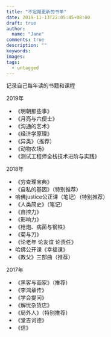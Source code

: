 ```yaml
---
title: "不定期更新的书单"
date: 2019-11-13T22:05:45+08:00
draft: true
author:
  name: "Jane"
comments: true
description: ""
keywords:
images:
tags:
  - untagged
---
```


记录自己每年读的书籍和课程


2019年

- 《明朝那些事》
- 《月亮与六便士》
- 《沟通的艺术》
- 《经济学原理》
- 《异类》（推荐）
- 《动物农场》
- 《测试工程师全栈技术进阶与实践》

2018年

- 《穷查理宝典》
- 《自私的基因》（特别推荐）
-  哈佛justice公正课（笔记）（特别推荐）
- 《人类简史》（笔记）
- 《自控力》
- 《影响力》
- 《枪炮、病菌与钢铁》
- 《菊与刀》
- 《论老年 论友谊 论责任》
-  哈佛公开课《幸福课》
- 《教父》三部曲（推荐）

2017年

- 《黑客与画家》（推荐）
- 《李鸿章传》
- 《学会提问》
- 《解忧杂货店》
- 《局外人》（特别推荐）
- 《堂吉诃德》
- 《信》
